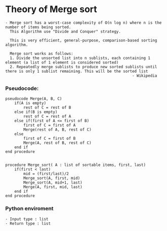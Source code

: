 # Theory of Merge sort

    - Merge sort has a worst-case complexity of O(n log n) where n is the number of items being sorted.
      This Algorithm use "Divide and Conquer" strategy.

      This is very efficient, general-purpose, comparison-based sorting algorithm.

      Merge sort works as follows:
      1. Divide the unsorted list into n sublists, each containing 1 element (a list of 1 element is considered sorted)
      2. Repeatedly merge sublists to produce new sorted sublists until there is only 1 sublist remaining. This will be the sorted list
                                                            - Wikipedia


### Pseudocode:
    pseudocode Merge(A, B, C)
        if(A is empty)
            rest of C = rest of B
        else if(B is empty)
            rest of C = rest of A
        else if(first of A <= first of B)
            first of C = first of A
            Merge(rest of A, B, rest of C)
        else
            first of C = first of B
            Merge(A, rest of B, rest of C)
        end if
    end procedure


    procedure Merge_sort( A : list of sortable items, first, last)
        if(first < last)
            mid = (first/last)/2
            Merge_sort(A, first, mid)
            Merge_sort(A, mid+1, last)
            Merge(A, first, mid, last)
        end if
    end procedure


### Python enviroment
    - Input type : list
    - Return type : list

